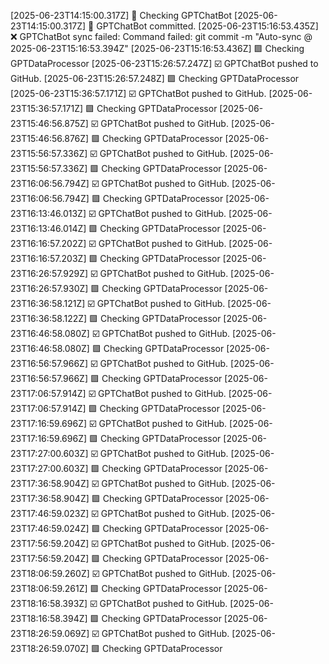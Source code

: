 [2025-06-23T14:15:00.317Z] 🔁 Checking GPTChatBot
[2025-06-23T14:15:00.317Z] 📝 GPTChatBot committed.
[2025-06-23T15:16:53.435Z] ❌ GPTChatBot sync failed: Command failed: git commit -m "Auto-sync @ 2025-06-23T15:16:53.394Z"
[2025-06-23T15:16:53.436Z] 🟪 Checking GPTDataProcessor
[2025-06-23T15:26:57.247Z] ☑️ GPTChatBot pushed to GitHub.
[2025-06-23T15:26:57.248Z] 🟪 Checking GPTDataProcessor
[2025-06-23T15:36:57.171Z] ☑️ GPTChatBot pushed to GitHub.
[2025-06-23T15:36:57.171Z] 🟪 Checking GPTDataProcessor
[2025-06-23T15:46:56.875Z] ☑️ GPTChatBot pushed to GitHub.
[2025-06-23T15:46:56.876Z] 🟪 Checking GPTDataProcessor
[2025-06-23T15:56:57.336Z] ☑️ GPTChatBot pushed to GitHub.
[2025-06-23T15:56:57.336Z] 🟪 Checking GPTDataProcessor
[2025-06-23T16:06:56.794Z] ☑️ GPTChatBot pushed to GitHub.
[2025-06-23T16:06:56.794Z] 🟪 Checking GPTDataProcessor
[2025-06-23T16:13:46.013Z] ☑️ GPTChatBot pushed to GitHub.
[2025-06-23T16:13:46.014Z] 🟪 Checking GPTDataProcessor
[2025-06-23T16:16:57.202Z] ☑️ GPTChatBot pushed to GitHub.
[2025-06-23T16:16:57.203Z] 🟪 Checking GPTDataProcessor
[2025-06-23T16:26:57.929Z] ☑️ GPTChatBot pushed to GitHub.
[2025-06-23T16:26:57.930Z] 🟪 Checking GPTDataProcessor
[2025-06-23T16:36:58.121Z] ☑️ GPTChatBot pushed to GitHub.
[2025-06-23T16:36:58.122Z] 🟪 Checking GPTDataProcessor
[2025-06-23T16:46:58.080Z] ☑️ GPTChatBot pushed to GitHub.
[2025-06-23T16:46:58.080Z] 🟪 Checking GPTDataProcessor
[2025-06-23T16:56:57.966Z] ☑️ GPTChatBot pushed to GitHub.
[2025-06-23T16:56:57.966Z] 🟪 Checking GPTDataProcessor
[2025-06-23T17:06:57.914Z] ☑️ GPTChatBot pushed to GitHub.
[2025-06-23T17:06:57.914Z] 🟪 Checking GPTDataProcessor
[2025-06-23T17:16:59.696Z] ☑️ GPTChatBot pushed to GitHub.
[2025-06-23T17:16:59.696Z] 🟪 Checking GPTDataProcessor
[2025-06-23T17:27:00.603Z] ☑️ GPTChatBot pushed to GitHub.
[2025-06-23T17:27:00.603Z] 🟪 Checking GPTDataProcessor
[2025-06-23T17:36:58.904Z] ☑️ GPTChatBot pushed to GitHub.
[2025-06-23T17:36:58.904Z] 🟪 Checking GPTDataProcessor
[2025-06-23T17:46:59.023Z] ☑️ GPTChatBot pushed to GitHub.
[2025-06-23T17:46:59.024Z] 🟪 Checking GPTDataProcessor
[2025-06-23T17:56:59.204Z] ☑️ GPTChatBot pushed to GitHub.
[2025-06-23T17:56:59.204Z] 🟪 Checking GPTDataProcessor
[2025-06-23T18:06:59.260Z] ☑️ GPTChatBot pushed to GitHub.
[2025-06-23T18:06:59.261Z] 🟪 Checking GPTDataProcessor
[2025-06-23T18:16:58.393Z] ☑️ GPTChatBot pushed to GitHub.
[2025-06-23T18:16:58.394Z] 🟪 Checking GPTDataProcessor
[2025-06-23T18:26:59.069Z] ☑️ GPTChatBot pushed to GitHub.
[2025-06-23T18:26:59.070Z] 🟪 Checking GPTDataProcessor
